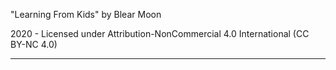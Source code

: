 "Learning From Kids"
by Blear Moon

2020 - Licensed under
Attribution-NonCommercial 4.0 International (CC BY-NC 4.0)

---

